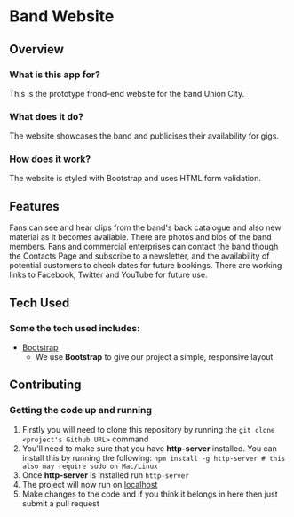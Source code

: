 
# Band Website
 
## Overview

### What is this app for?
 
This is the prototype frond-end website for the band Union City. 
 
### What does it do?
 
The website showcases the band and publicises their availability for gigs. 

### How does it work? 

The website is styled with Bootstrap and uses HTML form validation. 
 
## Features

Fans can see and hear clips from the band's back catalogue and also new material as it becomes available. There are photos and bios of the
band members. Fans and commercial enterprises can contact the band though the Contacts Page and subscribe to a newsletter, and the availability 
of potential customers to check dates for future bookings. There are working links to Facebook, Twitter and YouTube for future use. 
 
## Tech Used

### Some the tech used includes:

- [Bootstrap](http://getbootstrap.com/)
    - We use **Bootstrap** to give our project a simple, responsive layout

 
## Contributing
 
### Getting the code up and running
1. Firstly you will need to clone this repository by running the ```git clone <project's Github URL>``` command
2. You'll need to make sure that you have **http-server** installed. You can install this by running the following: ```npm install -g http-server # this also may require sudo on Mac/Linux```
3. Once **http-server** is installed run ```http-server```
4. The project will now run on [localhost](http://127.0.0.1:8080)
5. Make changes to the code and if you think it belongs in here then just submit a pull request
